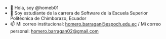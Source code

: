 - 👋 Hola, soy @homeb01
- 🌱 Soy estudiante de la carrera de Software de la Escuela Superior Politécnica de Chimborazo, Ecuador
- 📫 Mi correo institucional: homero.barragan@espoch.edu.ec / Mi correo personal: homero.barragan02@gmail.com
